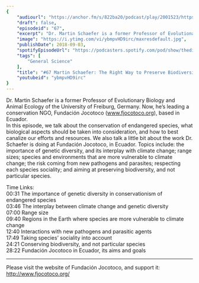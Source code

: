 ```yaml
---
{
	"audiourl": "https://anchor.fm/s/822ba20/podcast/play/2001523/https%3A%2F%2Fd3ctxlq1ktw2nl.cloudfront.net%2Fproduction%2F2018-11-29%2F7681450-44100-2-13371c5a0c739.mp3",
	"draft": false,
	"episodeid": "67",
	"excerpt": "Dr. Martin Schaefer is a former Professor of Evolutionary Biology and Animal Ecology of the University of Freiburg, Germany. Now, he’s leading a conservation NGO, Fundación Jocotoco (www.fjocotoco.org), based in Ecuador.   ",
	"image": "https://i.ytimg.com/vi/ybmpvHD9irc/maxresdefault.jpg",
	"publishDate": 2018-09-03,
	"spotifyEpisodeUrl": "https://podcasters.spotify.com/pod/show/thedissenter/episodes/67-Martin-Schaefer-The-Right-Way-to-Preserve-Biodiversity-e2rj5j",
	"tags": [
		"General Science"
	],
	"title": "#67 Martin Schaefer: The Right Way to Preserve Biodiversity",
	"youtubeid": "ybmpvHD9irc"
}
---
```

Dr. Martin Schaefer is a former Professor of Evolutionary Biology and Animal Ecology of the University of Freiburg, Germany. Now, he’s leading a conservation NGO, Fundación Jocotoco (www.fjocotoco.org), based in Ecuador.   
In this episode, we talk about the conservation of endangered species, what biological aspects should be taken into consideration, and how to best canalize our efforts and resources. We also talk a little bit about the work Dr. Schaefer is doing at Fundación Jocotoco, in Ecuador. Topics include: the importance of genetic diversity, and its interplay with climate change; range sizes; species and environments that are more vulnerable to climate change; the risk coming from new pathogens and parasites; respecting each species sociality; and aiming at preserving biodiversity, and not particular species.

Time Links:  
<time>00:31</time> The importance of genetic diversity in conservationism of endangered species  
<time>03:46</time> The interplay between climate change and genetic diversity      
<time>07:00</time> Range size    
<time>09:40</time> Regions in the Earth where species are more vulnerable to climate change    
<time>12:40</time> Interactions with new pathogens and parasitic agents    
<time>17:49</time> Taking species’ sociality into account    
<time>24:21</time> Conserving biodiversity, and not particular species    
<time>28:22</time> Fundación Jocotoco in Ecuador, its aims and goals  

---

Please visit the website of Fundación Jocotoco, and support it: http://www.fjocotoco.org/
